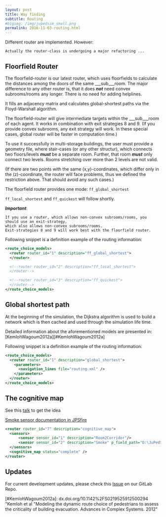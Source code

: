 ```yaml
---
layout: post
title: Way finding
subtitle: Routing
#bigimg: /img/jupedsim_small.png
permalink: 2016-11-03-routing.html
---
```




Different router are implemented. However: 

```
Actually the router-class is undergoing a major refactoring ...
```



## Floorfield Router

The floorfield-router is our latest router, which uses floorfields 
to calculate the distances among the doors of the same ___sub___room. 
The major difference to any other router is, that it does ___not___ 
need convex subrooms/rooms any longer. There is no need for adding 
helplines.

It fills an adjacency matrix and calculates global-shortest paths via the
Floyd-Warshall algorithm.

The floorfield-router will give intermediate targets within the ___sub___room
of each agent. It works in combination with exit strategies 8 and 9. (If you provide convex subrooms,
any exit strategy will work. In these special cases, global router will be faster in
computation time.)

To use it successfully in multi-storage buildings, the user must provide 
a geometry file, where stair-cases (or any other structur), which connects 
two floors/levels ___must___ be a separate room. Further, that room 
___must___ only connect two levels. Rooms stretching over more than 
2 levels are not valid.

(If there are two points with the same (x,y)-coordinates, which differ 
only in the (z)-coordinate, the router will face problems, thus we defined 
the restriction above. That should avoid any such cases.)

The floorfield router provides one mode: ```ff_global_shortest```

```ff_local_shortest``` and ```ff_quickest``` will follow shortly.

___Important___:
```
If you use a router, which allows non-convex subrooms/rooms, you should use an exit-strategy, 
which also allows non-convex subrooms/rooms. 
Exit-strategies 8 and 9 will work best with the floorfield router.
```
Following snippet is a definition example of the routing information:

```xml
<route_choice_models>
  <router router_id="1" description="ff_global_shortest">
  </router>

  <!--router router_id="2" description="ff_local_shortest">
  </router-->

  <!--router router_id="3" description="ff_quickest">
  </router-->
</route_choice_models>
```

## Global shortest path

At the beginning of the simulation, the Dijkstra algorithm is used to
build a network which is then cached and used through the simulation
life time.

Detailed information about the aforementioned models
are presented in: [KemlohWagoum2012a][#KemlohWagoum2012a]

Following snippet is a definition example of the routing information:

```xml
<route_choice_models>
  <router router_id="1" description="global_shortest">
    <parameters>
      <navigation_lines file="routing.xml" />
    </parameters>
  </router>
</route_choice_models>
```

## The cognitive map
See this [talk](http://www.citg.tudelft.nl/fileadmin/Faculteit/CiTG/Over_de_faculteit/Afdelingen/Afdeling_Transport_en_Planning/conference/tgf15/presentations/wednesday/session_a/Andresen_tgf2015.pdf) to get the idea

[Smoke sensor documentation in JPSfire](https://cst.version.fz-juelich.de/jupedsim/JPSfire)

```xml
<router router_id="7" description="cognitive_map">
  <sensors>
      <sensor sensor_id="1" description="Room2Corridor"/>
      <sensor sensor_id="2" description="Smoke" p_field_path="D:\JuPedSim\jpscore\inputfiles\cognitive_map\pFields\" update_time="30" final_time="300"/>
  </sensors>
  <cognitive_map status="complete" />
</router>
```

## Updates
For current development updates, please check this [Issue](https://cst.version.fz-juelich.de/jupedsim/jpscore/issues/127) on our GitLab Repo.

[#KemlohWagoum2012a]: dx.doi.org/10.1142%2FS0219525912500294 "Kemloh et al "Modeling the dynamic route choice of pedestrians to assess the criticality of building evacuation. Advances in Complex Systems. 2012"
